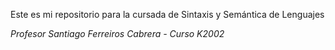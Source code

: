 Este es mi repositorio para la cursada de Sintaxis y Semántica de Lenguajes

_Profesor Santiago Ferreiros Cabrera - Curso K2002_
